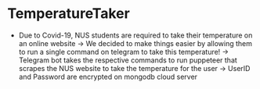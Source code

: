 # TemperatureTaker
- Due to Covid-19, NUS students are required to take their temperature on an online website
-> We decided to make things easier by allowing them to run a single command on telegram to take this temperature!
-> Telegram bot takes the respective commands to run puppeteer that scrapes the NUS website to take the temperature for the user
-> UserID and Password are encrypted on mongodb cloud server
